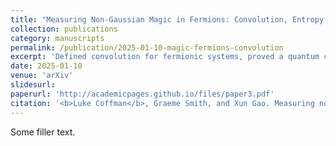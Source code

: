 ```yaml
---
title: "Measuring Non-Gaussian Magic in Fermions: Convolution, Entropy, and the Violation of Wick's Theorem and the Matchgate Identity"
collection: publications
category: manuscripts
permalink: /publication/2025-01-10-magic-fermions-convolution
excerpt: 'Defined convolution for fermionic systems, proved a quantum central limit theorem, and introduced efficient magic measures via relative entropy, violation of Wick's Theorem and the Matchgate identity.'
date: 2025-01-10
venue: 'arXiv'
slidesurl:
paperurl: 'http://academicpages.github.io/files/paper3.pdf'
citation: '<b>Luke Coffman</b>, Graeme Smith, and Xun Gao. Measuring non-Gaussian magic in fermions: entropy, convolution, and the violation of Wick's theorem and the matchgate identity. arXiv, Jan. 2025.'
---
```


Some filler text.
